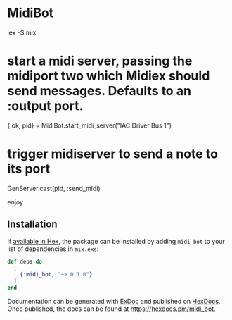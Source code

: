 # MidiBot

iex -S mix

# start a midi server, passing the midiport two which Midiex should send messages. Defaults to an :output port.
{:ok, pid} = MidiBot.start_midi_server("IAC Driver Bus 1")

# trigger midiserver to send a note to its port
GenServer.cast(pid, :send_midi)



enjoy

## Installation

If [available in Hex](https://hex.pm/docs/publish), the package can be installed
by adding `midi_bot` to your list of dependencies in `mix.exs`:

```elixir
def deps do
  [
    {:midi_bot, "~> 0.1.0"}
  ]
end
```

Documentation can be generated with [ExDoc](https://github.com/elixir-lang/ex_doc)
and published on [HexDocs](https://hexdocs.pm). Once published, the docs can
be found at <https://hexdocs.pm/midi_bot>.

